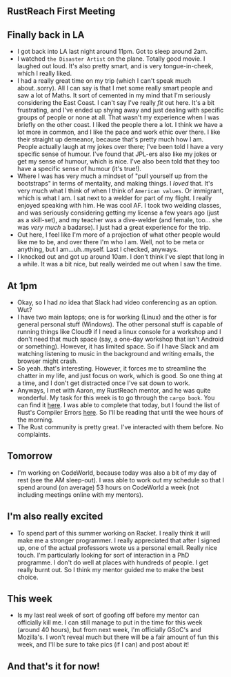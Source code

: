 ## RustReach First Meeting

## Finally back in LA

- I got back into LA last night around 11pm. Got to sleep around 2am.
- I watched ```the Disaster Artist``` on the plane. Totally good movie. I laughed out loud.
  It's also pretty smart, and is very tongue-in-cheek, which I really liked. 
- I had a really great time on my trip (which I can't speak much about..sorry).
  All I can say is that I met some really smart people and saw a lot of Maths.
  It sort of cemented in my mind that I'm seriously considering the East Coast.
  I can't say I've really *fit* out here. It's a bit frustrating, and I've ended up
  shying away and just dealing with specific groups of people or none at all.
  That wasn't my experience when I was briefly on the other coast. I liked the people
  there a lot. I think we have a lot more in common, and I like the pace and work ethic
  over there. I like their straight up demeanor, because that's pretty much how I am.
  People actually laugh at my jokes over there; I've been told I have a very specific
  sense of humour. I've found that JPL-ers also like my jokes or get my sense of humour,
  which is nice. I've also been told that they too have a specific sense of humour (it's true!).
- Where I was has very much a mindset of "pull yourself up from the bootstraps" in terms of mentality,
  and making things. I *loved* that. It's very much what I think of when I think of ```American values```.
  Or immigrant, which is what I am. I sat next to a welder for part of my flight. I really enjoyed
  speaking with him. He was cool AF. I took two welding classes, and was seriously considering getting
  my license a few years ago (just as a skill-set), and my teacher was a dive-welder (and female, too...
  she was *very much* a badarse). I just had a great experience for the trip. 
- Out here, I feel like I'm more of a projection of what other people would like me to be, and over there
  I'm who I am. Well, not to be meta or anything, but I am...uh..myself. Last I checked, anyways.
- I knocked out and got up around 10am. I don't think I've slept that 
  long in a while. It was a bit nice, but really weirded me out when I saw
  the time.
  
## At 1pm
- Okay, so I had *no* idea that Slack had video conferencing as an option. Wut?
- I have two main laptops; one is for working (Linux) and the other is 
  for general personal stuff (Windows). The other personal stuff is 
  capable of running things like Cloud9 if I need a linux console for a workshop
  and I don't need that much space (say, a one-day workshop that isn't Android
  or something). However, it has limited space. So if I have Slack and am watching
  listening to music in the background and writing emails, the browser might crash.
- So yeah..that's interesting. However, it forces me to streamline the chatter in 
  my life, and just focus on work, which is good. So one thing at a time, and 
  I don't get distracted once I've sat down to work. 
- Anyways, I met with Aaron, my RustReach mentor, and he was quite wonderful. My task for this week
  is to go through the ```cargo book```.
  You can find it [here](https://doc.rust-lang.org/cargo/faq.html).
  I was able to complete that today, but I found the list of Rust's Compiler Errors
  [here](https://doc.rust-lang.org/error-index.html). So I'll be reading that 
  until the wee hours of the morning. 
- The Rust community is pretty great. I've interacted with them before. No complaints.

## Tomorrow
- I'm working on CodeWorld, because today was also a bit of my day of rest (see the AM
  sleep-out). I was able to work out my schedule so that I spend around (on average)
  53 hours on CodeWorld a week (not including meetings online with my mentors).
  
## I'm also really excited
- To spend part of this summer working on Racket. I really think it will make me a stronger
  programmer. I really appreciated that after I signed up, one of the actual professors
  wrote us a personal email. Really nice touch. I'm particularly looking for sort 
  of interaction in a PhD programme. I don't do well at places with hundreds of people.
  I get really burnt out. So I think my mentor guided me to make the best choice.

## This week
- Is my last real week of sort of goofing off before my mentor can officially kill me.
  I can still manage to put in the time for this week (around 40 hours), but from next week,
  I'm officially GSoC's and Mozilla's. I won't reveal much but there will be a fair amount 
  of fun this week, and I'll be sure to take pics (if I can) and post about it!
  
## And that's it for now!


